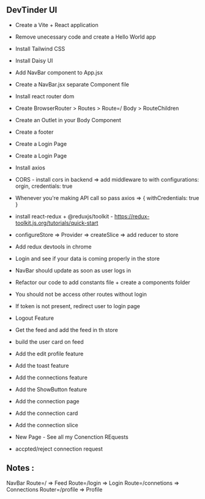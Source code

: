 ## DevTinder UI

- Create a Vite + React application
- Remove unecessary code and create a Hello World app

- Install Tailwind CSS
- Install Daisy UI
- Add NavBar component to App.jsx

- Create a NavBar.jsx separate Component file
- Install react router dom
- Create BrowserRouter > Routes > Route=/ Body > RouteChildren
- Create an Outlet in your Body Component
- Create a footer
- Create a Login Page

- Create a Login Page
- Install axios
- CORS - install cors in backend => add middleware to with configurations: orgin, credentials: true
- Whenever you're making API call so pass axios => { withCredentials: true }

- install react-redux + @reduxjs/toolkit - https://redux-toolkit.js.org/tutorials/quick-start
- configureStore => Provider => createSlice => add reducer to store
- Add redux devtools in chrome
- Login and see if your data is coming properly in the store
- NavBar should update as soon as user logs in
- Refactor our code to add constants file + create a components folder

- You should not be access other routes without login
- If token is not present, redirect user to login page

- Logout Feature

- Get the feed and add the feed in th store
- build the user card on feed

- Add the edit profile feature
- Add the toast feature
- Add the connections feature
- Add the ShowButton feature

- Add the connection page
- Add the connection card
- Add the connection slice

- New Page - See all my Conenction REquests
- accpted/reject connection request

## Notes :

NavBar
Route=/ => Feed
Route=/login => Login
Route=/connetions => Connections
Router=/profile => Profile
